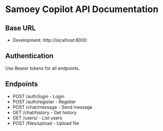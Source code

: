 # Samoey Copilot API Documentation

## Base URL
- Development: http://localhost:8000

## Authentication
Use Bearer tokens for all endpoints.

## Endpoints
- POST /auth/login - Login
- POST /auth/register - Register
- POST /chat/message - Send message
- GET /chat/history - Get history
- GET /users/ - List users
- POST /files/upload - Upload file
